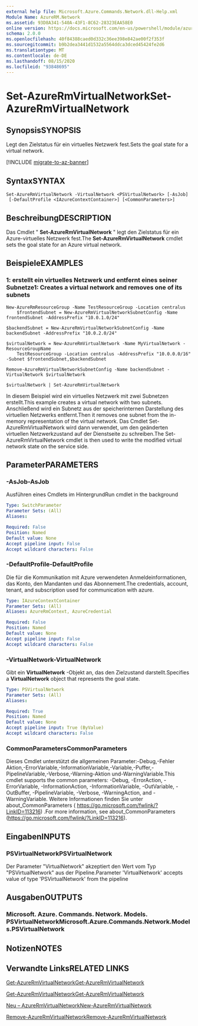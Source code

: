 ```yaml
---
external help file: Microsoft.Azure.Commands.Network.dll-Help.xml
Module Name: AzureRM.Network
ms.assetid: 93D8A341-540A-43F1-8C62-28323EAA58E0
online version: https://docs.microsoft.com/en-us/powershell/module/azurerm.network/set-azurermvirtualnetwork
schema: 2.0.0
ms.openlocfilehash: 40f84388caed0d332c36ee398e842ae00f2f353f
ms.sourcegitcommit: b9b2dea3441d1532a5564ddca3dced45424fe2d6
ms.translationtype: MT
ms.contentlocale: de-DE
ms.lasthandoff: 08/15/2020
ms.locfileid: "93848695"
---
```

# <span data-ttu-id="02254-101">Set-AzureRmVirtualNetwork</span><span class="sxs-lookup"><span data-stu-id="02254-101">Set-AzureRmVirtualNetwork</span></span>

## <span data-ttu-id="02254-102">Synopsis</span><span class="sxs-lookup"><span data-stu-id="02254-102">SYNOPSIS</span></span>
<span data-ttu-id="02254-103">Legt den Zielstatus für ein virtuelles Netzwerk fest.</span><span class="sxs-lookup"><span data-stu-id="02254-103">Sets the goal state for a virtual network.</span></span>

[!INCLUDE [migrate-to-az-banner](../../includes/migrate-to-az-banner.md)]

## <span data-ttu-id="02254-104">Syntax</span><span class="sxs-lookup"><span data-stu-id="02254-104">SYNTAX</span></span>

```
Set-AzureRmVirtualNetwork -VirtualNetwork <PSVirtualNetwork> [-AsJob]
 [-DefaultProfile <IAzureContextContainer>] [<CommonParameters>]
```

## <span data-ttu-id="02254-105">Beschreibung</span><span class="sxs-lookup"><span data-stu-id="02254-105">DESCRIPTION</span></span>
<span data-ttu-id="02254-106">Das Cmdlet " **Set-AzureRmVirtualNetwork** " legt den Zielstatus für ein Azure-virtuelles Netzwerk fest.</span><span class="sxs-lookup"><span data-stu-id="02254-106">The **Set-AzureRmVirtualNetwork** cmdlet sets the goal state for an Azure virtual network.</span></span>

## <span data-ttu-id="02254-107">Beispiele</span><span class="sxs-lookup"><span data-stu-id="02254-107">EXAMPLES</span></span>

### <span data-ttu-id="02254-108">1: erstellt ein virtuelles Netzwerk und entfernt eines seiner Subnetze</span><span class="sxs-lookup"><span data-stu-id="02254-108">1: Creates a virtual network and removes one of its subnets</span></span>
```
New-AzureRmResourceGroup -Name TestResourceGroup -Location centralus
    $frontendSubnet = New-AzureRmVirtualNetworkSubnetConfig -Name frontendSubnet -AddressPrefix "10.0.1.0/24"

$backendSubnet = New-AzureRmVirtualNetworkSubnetConfig -Name backendSubnet -AddressPrefix "10.0.2.0/24"

$virtualNetwork = New-AzureRmVirtualNetwork -Name MyVirtualNetwork -ResourceGroupName 
    TestResourceGroup -Location centralus -AddressPrefix "10.0.0.0/16" -Subnet $frontendSubnet,$backendSubnet

Remove-AzureRmVirtualNetworkSubnetConfig -Name backendSubnet -VirtualNetwork $virtualNetwork

$virtualNetwork | Set-AzureRmVirtualNetwork
```

<span data-ttu-id="02254-109">In diesem Beispiel wird ein virtuelles Netzwerk mit zwei Subnetzen erstellt.</span><span class="sxs-lookup"><span data-stu-id="02254-109">This example creates a virtual network with two subnets.</span></span> <span data-ttu-id="02254-110">Anschließend wird ein Subnetz aus der speicherinternen Darstellung des virtuellen Netzwerks entfernt.</span><span class="sxs-lookup"><span data-stu-id="02254-110">Then it removes one subnet from the in-memory representation of the virtual network.</span></span> <span data-ttu-id="02254-111">Das Cmdlet Set-AzureRmVirtualNetwork wird dann verwendet, um den geänderten virtuellen Netzwerkzustand auf der Dienstseite zu schreiben.</span><span class="sxs-lookup"><span data-stu-id="02254-111">The Set-AzureRmVirtualNetwork cmdlet is then used to write the modified virtual network state on the service side.</span></span>

## <span data-ttu-id="02254-112">Parameter</span><span class="sxs-lookup"><span data-stu-id="02254-112">PARAMETERS</span></span>

### <span data-ttu-id="02254-113">-AsJob</span><span class="sxs-lookup"><span data-stu-id="02254-113">-AsJob</span></span>
<span data-ttu-id="02254-114">Ausführen eines Cmdlets im Hintergrund</span><span class="sxs-lookup"><span data-stu-id="02254-114">Run cmdlet in the background</span></span>

```yaml
Type: SwitchParameter
Parameter Sets: (All)
Aliases: 

Required: False
Position: Named
Default value: None
Accept pipeline input: False
Accept wildcard characters: False
```

### <span data-ttu-id="02254-115">-DefaultProfile</span><span class="sxs-lookup"><span data-stu-id="02254-115">-DefaultProfile</span></span>
<span data-ttu-id="02254-116">Die für die Kommunikation mit Azure verwendeten Anmeldeinformationen, das Konto, den Mandanten und das Abonnement.</span><span class="sxs-lookup"><span data-stu-id="02254-116">The credentials, account, tenant, and subscription used for communication with azure.</span></span>

```yaml
Type: IAzureContextContainer
Parameter Sets: (All)
Aliases: AzureRmContext, AzureCredential

Required: False
Position: Named
Default value: None
Accept pipeline input: False
Accept wildcard characters: False
```

### <span data-ttu-id="02254-117">-VirtualNetwork</span><span class="sxs-lookup"><span data-stu-id="02254-117">-VirtualNetwork</span></span>
<span data-ttu-id="02254-118">Gibt ein **VirtualNetwork** -Objekt an, das den Zielzustand darstellt.</span><span class="sxs-lookup"><span data-stu-id="02254-118">Specifies a **VirtualNetwork** object that represents the goal state.</span></span>

```yaml
Type: PSVirtualNetwork
Parameter Sets: (All)
Aliases: 

Required: True
Position: Named
Default value: None
Accept pipeline input: True (ByValue)
Accept wildcard characters: False
```

### <span data-ttu-id="02254-119">CommonParameters</span><span class="sxs-lookup"><span data-stu-id="02254-119">CommonParameters</span></span>
<span data-ttu-id="02254-120">Dieses Cmdlet unterstützt die allgemeinen Parameter:-Debug,-Fehler Aktion,-ErrorVariable,-InformationVariable,-Variable,-Puffer,-PipelineVariable,-Verbose,-Warning-Aktion und-WarningVariable.</span><span class="sxs-lookup"><span data-stu-id="02254-120">This cmdlet supports the common parameters: -Debug, -ErrorAction, -ErrorVariable, -InformationAction, -InformationVariable, -OutVariable, -OutBuffer, -PipelineVariable, -Verbose, -WarningAction, and -WarningVariable.</span></span> <span data-ttu-id="02254-121">Weitere Informationen finden Sie unter about_CommonParameters ( https://go.microsoft.com/fwlink/?LinkID=113216) .</span><span class="sxs-lookup"><span data-stu-id="02254-121">For more information, see about_CommonParameters (https://go.microsoft.com/fwlink/?LinkID=113216).</span></span>

## <span data-ttu-id="02254-122">Eingaben</span><span class="sxs-lookup"><span data-stu-id="02254-122">INPUTS</span></span>

### <span data-ttu-id="02254-123">PSVirtualNetwork</span><span class="sxs-lookup"><span data-stu-id="02254-123">PSVirtualNetwork</span></span>
<span data-ttu-id="02254-124">Der Parameter "VirtualNetwork" akzeptiert den Wert vom Typ "PSVirtualNetwork" aus der Pipeline.</span><span class="sxs-lookup"><span data-stu-id="02254-124">Parameter 'VirtualNetwork' accepts value of type 'PSVirtualNetwork' from the pipeline</span></span>

## <span data-ttu-id="02254-125">Ausgaben</span><span class="sxs-lookup"><span data-stu-id="02254-125">OUTPUTS</span></span>

### <span data-ttu-id="02254-126">Microsoft. Azure. Commands. Network. Models. PSVirtualNetwork</span><span class="sxs-lookup"><span data-stu-id="02254-126">Microsoft.Azure.Commands.Network.Models.PSVirtualNetwork</span></span>

## <span data-ttu-id="02254-127">Notizen</span><span class="sxs-lookup"><span data-stu-id="02254-127">NOTES</span></span>

## <span data-ttu-id="02254-128">Verwandte Links</span><span class="sxs-lookup"><span data-stu-id="02254-128">RELATED LINKS</span></span>

[<span data-ttu-id="02254-129">Get-AzureRmVirtualNetwork</span><span class="sxs-lookup"><span data-stu-id="02254-129">Get-AzureRmVirtualNetwork</span></span>](./Get-AzureRmVirtualNetwork.md)

[<span data-ttu-id="02254-130">Get-AzureRmVirtualNetwork</span><span class="sxs-lookup"><span data-stu-id="02254-130">Get-AzureRmVirtualNetwork</span></span>](./Get-AzureRmVirtualNetwork.md)

[<span data-ttu-id="02254-131">Neu – AzureRmVirtualNetwork</span><span class="sxs-lookup"><span data-stu-id="02254-131">New-AzureRmVirtualNetwork</span></span>](./New-AzureRmVirtualNetwork.md)

[<span data-ttu-id="02254-132">Remove-AzureRmVirtualNetwork</span><span class="sxs-lookup"><span data-stu-id="02254-132">Remove-AzureRmVirtualNetwork</span></span>](./Remove-AzureRmVirtualNetwork.md)


